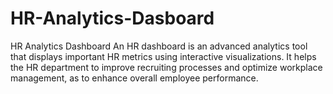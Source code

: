 # HR-Analytics-Dasboard
HR Analytics Dashboard An HR dashboard is an advanced analytics tool that displays important HR metrics using interactive visualizations. It helps the HR department to improve recruiting processes and optimize workplace management, as to enhance overall employee performance.



